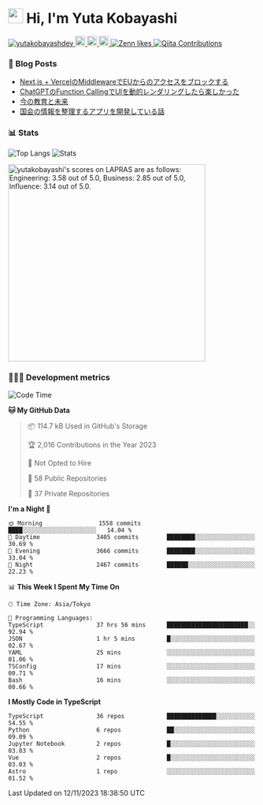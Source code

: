 <h1><img src="https://emojis.slackmojis.com/emojis/images/1613942336/14158/balloons.gif?1613942336" width="30"/> Hi, I'm Yuta Kobayashi</h1>

<p align="left"> 
  <a href="https://github.com/yutakobayashidev/yutakobayashidev/">
    <img src="https://komarev.com/ghpvc/?username=yutakobayashdev" alt="yutakobayashdev" />
  </a>
  <a href="https://mastodon.social/@yutakobayashi">
    <img height="20" src="https://img.shields.io/mastodon/follow/107202517736161782?domain=https%3A%2F%2Fmastodon.social&label=Mastodon&logo=mastodon&style=plastic" />
  </a>
  <a href="https://github.com/yutakobayashidev">
    <img height="20" src="https://img.shields.io/github/followers/yutakobayashidev?label=follow&logo=github&style=flat" />
  </a>
  <a href="https://www.reddit.com/user/yutakobayashi">
    <img height="20" src="https://img.shields.io/reddit/user-karma/combined/yutakobayashi?label=Reddit&logo=reddit&style=flat" />
  </a>
  <a href="https://zenn.dev/yutakobayashi">
    <img src="https://badgen.org/img/zenn/yutakobayashi/likes?style=plastic" alt="Zenn likes" />
  </a>
  <a href="https://qiita.com/yutakobayashi">
    <img src="https://badgen.org/img/qiita/yutakobayashi/contributions?style=plastic" alt="Qiita Contributions" />
  </a>
</p>

### 📕 Blog Posts

<!-- BLOG-POST-LIST:START -->
- [Next.js + VercelのMiddlewareでEUからのアクセスをブロックする](https://zenn.dev/yutakobayashi/articles/eu-next-middleware)
- [ChatGPTのFunction CallingでUIを動的レンダリングしたら楽しかった](https://zenn.dev/yutakobayashi/articles/function-call-dynamic-ui)
- [今の教育と未来](https://yutakobayashi.dev/blog/learning-over-education)
- [国会の情報を整理するアプリを開発している話](https://yutakobayashi.dev/blog/capitalens)
<!-- BLOG-POST-LIST:END -->

### 📊 Stats

![Top Langs](https://github-readme-stats.vercel.app/api/top-langs/?username=yutakobayashidev)
![Stats](https://github-readme-stats.vercel.app/api?username=yutakobayashidev&count_private=true&show_icons=true&line_height=40)

<!--START_SECTION:lapras-card-->
<p ><a href="https://lapras.com/public/yutakobayashi" target="_blank" rel="noopener noreferrer"><img alt="yutakobayashi's scores on LAPRAS are as follows: Engineering: 3.58 out of 5.0, Business: 2.85 out of 5.0, Influence: 3.14 out of 5.0." src="https://lapras-card-generator.vercel.app/api/svg?e=3.58&b=2.85&i=3.14&b1=%23020e27&b2=%230e5593&i1=%2303102f&i2=%231688bf&l=en" width="400" ></a></p>
<!--END_SECTION:lapras-card-->

### 👩🏻‍💻 Development metrics

<!--START_SECTION:waka-->
![Code Time](http://img.shields.io/badge/Code%20Time-1%2C981%20hrs%2027%20mins-blue)

**🐱 My GitHub Data** 

> 📦 114.7 kB Used in GitHub's Storage 
 > 
> 🏆 2,016 Contributions in the Year 2023
 > 
> 🚫 Not Opted to Hire
 > 
> 📜 58 Public Repositories 
 > 
> 🔑 37 Private Repositories 
 > 
**I'm a Night 🦉** 

```text
🌞 Morning                1558 commits        ████░░░░░░░░░░░░░░░░░░░░░   14.04 % 
🌆 Daytime                3405 commits        ████████░░░░░░░░░░░░░░░░░   30.69 % 
🌃 Evening                3666 commits        ████████░░░░░░░░░░░░░░░░░   33.04 % 
🌙 Night                  2467 commits        ██████░░░░░░░░░░░░░░░░░░░   22.23 % 
```


📊 **This Week I Spent My Time On** 

```text
🕑︎ Time Zone: Asia/Tokyo

💬 Programming Languages: 
TypeScript               37 hrs 56 mins      ███████████████████████░░   92.94 % 
JSON                     1 hr 5 mins         █░░░░░░░░░░░░░░░░░░░░░░░░   02.67 % 
YAML                     25 mins             ░░░░░░░░░░░░░░░░░░░░░░░░░   01.06 % 
TSConfig                 17 mins             ░░░░░░░░░░░░░░░░░░░░░░░░░   00.71 % 
Bash                     16 mins             ░░░░░░░░░░░░░░░░░░░░░░░░░   00.66 % 
```

**I Mostly Code in TypeScript** 

```text
TypeScript               36 repos            ██████████████░░░░░░░░░░░   54.55 % 
Python                   6 repos             ██░░░░░░░░░░░░░░░░░░░░░░░   09.09 % 
Jupyter Notebook         2 repos             █░░░░░░░░░░░░░░░░░░░░░░░░   03.03 % 
Vue                      2 repos             █░░░░░░░░░░░░░░░░░░░░░░░░   03.03 % 
Astro                    1 repo              ░░░░░░░░░░░░░░░░░░░░░░░░░   01.52 % 
```




 Last Updated on 12/11/2023 18:38:50 UTC
<!--END_SECTION:waka-->
